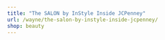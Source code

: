 ```yaml
---
title: "The SALON by InStyle Inside JCPenney"
url: /wayne/the-salon-by-instyle-inside-jcpenney/
shop: beauty
---
```

